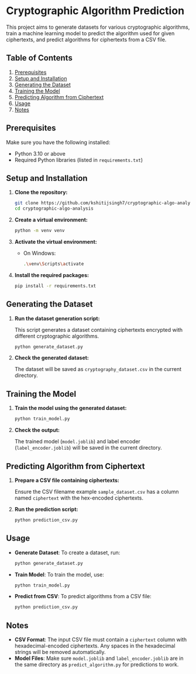 # Cryptographic Algorithm Prediction

This project aims to generate datasets for various cryptographic algorithms, train a machine learning model to predict the algorithm used for given ciphertexts, and predict algorithms for ciphertexts from a CSV file.

## Table of Contents

1. [Prerequisites](#prerequisites)
2. [Setup and Installation](#setup-and-installation)
3. [Generating the Dataset](#generating-the-dataset)
4. [Training the Model](#training-the-model)
5. [Predicting Algorithm from Ciphertext](#predicting-algorithm-from-ciphertext)
6. [Usage](#usage)
7. [Notes](#notes)

## Prerequisites

Make sure you have the following installed:

- Python 3.10 or above
- Required Python libraries (listed in `requirements.txt`)

## Setup and Installation

1. **Clone the repository:**

    ```bash
    git clone https://github.com/kshitijsingh7/cryptographic-algo-analysis.git
    cd cryptographic-algo-analysis
    ```

2. **Create a virtual environment:**

    ```bash
    python -m venv venv
    ```

3. **Activate the virtual environment:**

    - On Windows:

        ```bash
        .\venv\Scripts\activate
        ```

4. **Install the required packages:**

    ```bash
    pip install -r requirements.txt
    ```

## Generating the Dataset

1. **Run the dataset generation script:**

    This script generates a dataset containing ciphertexts encrypted with different cryptographic algorithms.

    ```bash
    python generate_dataset.py
    ```

2. **Check the generated dataset:**

    The dataset will be saved as `cryptography_dataset.csv` in the current directory.

## Training the Model

1. **Train the model using the generated dataset:**

    ```bash
    python train_model.py
    ```

2. **Check the output:**

    The trained model (`model.joblib`) and label encoder (`label_encoder.joblib`) will be saved in the current directory.

## Predicting Algorithm from Ciphertext

1. **Prepare a CSV file containing ciphertexts:**

    Ensure the CSV filename example `sample_dataset.csv` has a column named `ciphertext` with the hex-encoded ciphertexts.

2. **Run the prediction script:**

    ```bash
    python prediction_csv.py
    ```

## Usage

- **Generate Dataset**: To create a dataset, run:

    ```bash
    python generate_dataset.py
    ```

- **Train Model**: To train the model, use:

    ```bash
    python train_model.py
    ```

- **Predict from CSV**: To predict algorithms from a CSV file:

    ```bash
    python prediction_csv.py
    ```

## Notes

- **CSV Format**: The input CSV file must contain a `ciphertext` column with hexadecimal-encoded ciphertexts. Any spaces in the hexadecimal strings will be removed automatically.
- **Model Files**: Make sure `model.joblib` and `label_encoder.joblib` are in the same directory as `predict_algorithm.py` for predictions to work.
